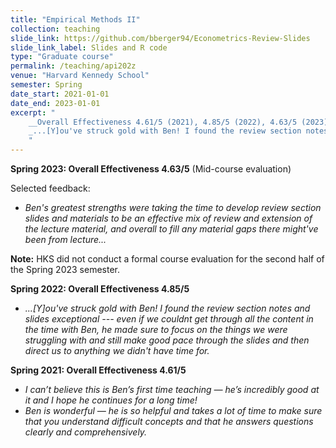 ```yaml
---
title: "Empirical Methods II"
collection: teaching
slide_link: https://github.com/bberger94/Econometrics-Review-Slides
slide_link_label: Slides and R code
type: "Graduate course"
permalink: /teaching/api202z
venue: "Harvard Kennedy School"
semester: Spring
date_start: 2021-01-01
date_end: 2023-01-01
excerpt: "
    __Overall Effectiveness 4.61/5 (2021), 4.85/5 (2022), 4.63/5 (2023)__ <br>
    _...[Y]ou've struck gold with Ben! I found the review section notes and slides exceptional --- even if we couldnt get through all the content in the time with Ben, he made sure to focus on the things we were struggling with and still make good pace through the slides and then direct us to anything we didn't have time for._ <br>
    "
---
```


__Spring 2023: Overall Effectiveness 4.63/5__ (Mid-course evaluation)

Selected feedback:
* _Ben's greatest strengths were taking the time to develop review section slides and materials to be an effective mix of review and extension of the lecture material, and overall to fill any material gaps there might've been from lecture..._


__Note:__ HKS did not conduct a formal course evaluation for the second half of the Spring 2023 semester.

__Spring 2022: Overall Effectiveness 4.85/5__

* _...[Y]ou've struck gold with Ben! I found the review section notes and slides exceptional --- even if we couldnt get through all the content in the time with Ben, he made sure to focus on the things we were struggling with and still make good pace through the slides and then direct us to anything we didn't have time for._


__Spring 2021: Overall Effectiveness 4.61/5__

* _I can’t believe this is Ben’s first time teaching — he’s incredibly good at it
and I hope he continues for a long time!_
* _Ben is wonderful — he is so helpful and takes a lot of time to make sure that you understand
difficult concepts and that he answers questions clearly and comprehensively._
